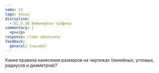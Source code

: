 ```yaml
---
name: 13
tags: essay
discipline:
  - Б1.О.20 Инженерная графика
commentary: |
  <p></p>
response: стоит объяснить
feedback:
  general: Cпасибо!
---
```


Какие правила нанесения размеров на чертежах (линейных, угловых, радиусов и диаметров)?